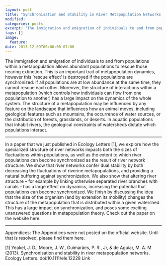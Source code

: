 ```yaml
---
layout: post
title: "Synchronisation and Stability in River Metapopulation Networks in Ecology Letters"
modified:
categories: posts
excerpt: "The immigration and emigration of individuals to and from populations within a metapopulation allows abundant populations to rescue those nearing extinction. This is an important trait of metapopulation dynamics, however this ‘rescue effect’ is destroyed if the populations are synchronized: if all populations are at low abundance at the same time, they cannot rescue each other."
tags: []
image:
  feature:
date: 2013-12-09T00:00:00-07:00
---
```



The immigration and emigration of individuals to and from populations within a metapopulation allows abundant populations to rescue those nearing extinction. This is an important trait of metapopulation dynamics, however this ‘rescue effect’ is destroyed if the populations are synchronized: if all populations are at low abundance at the same time, they cannot rescue each other. Moreover, the structure of interactions within a metapopulation (which controls how individuals can flow from one population to another) has a large impact on the dynamics of the whole system. The structure of a metapopulation may be influenced by any feature on the landscape that influences how an animal moves, including geological features such as mountains, the occurrence of water sources, or the distribution of forests, grasslands, or deserts. In aquatic populations that inhabit rivers, the geological constraints of watersheds dictate which populations interact.

---

In a paper that we just published in Ecology Letters [1], we explore how the specialized structure of river networks impacts both the sizes of fluctuations within populations, as well as the extent to which river populations can become synchronized as the result of river network structure. We show that river networks confer dual stability by both decreasing the fluctuations of riverine metapopulations, and providing a natural buffering against synchronization. We also show that altering river structure – for example by linking otherwise separated river branches with canals – has a large effect on dynamics, increasing the potential that populations can become synchronized. We finish by discussing the idea that the size of the organism (and by extension its mobility) changes the structure of the metapopulation that is distributed within a given watershed. This has a large impact on synchronization, and poses some exciting unanswered questions in metapopulation theory. Check out the paper on the website here.

---

Appendices: The Appendices were not posted on the official website. Until that is resolved, please find them here.

[1] Yeakel, J. D., Moore, J. W., Guimarães, P. R., Jr, & de Aguiar, M. A. M. (2013). Synchronisation and stability in river metapopulation networks. Ecology Letters. doi:10.1111/ele.12228 Link
